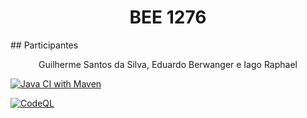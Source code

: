 
<h1 align="center"> BEE 1276 </h1>
## Participantes
<p align="center">Guilherme Santos da Silva, Eduardo Berwanger e Iago Raphael </p>

[![Java CI with Maven](https://github.com/iagovictoria127/1276_BeeCrowd/actions/workflows/maven.yml/badge.svg?branch=main)](https://github.com/iagovictoria127/1276_BeeCrowd/actions/workflows/maven.yml)

[![CodeQL](https://github.com/iagovictoria127/1276_BeeCrowd/actions/workflows/codeql.yml/badge.svg)](https://github.com/iagovictoria127/1276_BeeCrowd/actions/workflows/codeql.yml)
